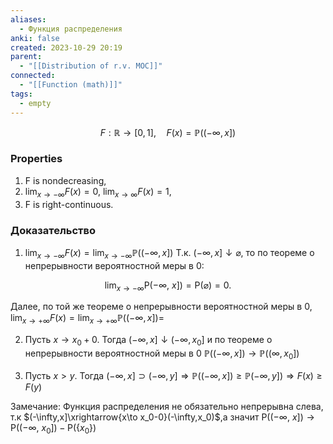 ```yaml
---
aliases:
  - Функция распределения
anki: false
created: 2023-10-29 20:19
parent:
  - "[[Distribution of r.v. MOC]]"
connected:
  - "[[Function (math)]]"
tags:
  - empty
---
```


$$
F:\mathbb{R}\to[0,1],\quad F(x)=\mathbb{P}((-\infty,x])
$$

### Properties
1. F is nondecreasing,
2. $\lim_{x\to-\infty}F(x)=0$, $\lim_{x\to\infty}F(x)=1$,
3. F is right-continuous.

### Доказательство
1. $\lim_{x\to-\infty}F(x)=\lim_{x\to-\infty}\mathbb{P}((-\infty,x])$
Т.к. $(-\infty,x]\downarrow\varnothing$, то по теореме о непрерывности вероятностной меры в $0{:}$

$$
\lim_{x\to-\infty}\mathsf{P}(-\infty,~x])=\mathsf{P}(\varnothing)=0.
$$

Далее, по той же теореме о непрерывности вероятностной меры в $0,\lim_{x\to+\infty}F(x)=\lim_{x\to+\infty}\mathbb{P}((-\infty,x])=$

2. Пусть $x\to x_0+0.$ Тогда $(-\infty,x]\downarrow(-\infty,x_0]$ и по теореме о непрерывности вероятностной меры в 0 $\mathbb{P}((-\infty,x])\to\mathbb{P}((\infty,x_0])$

3. Пусть $x>y.$ Тогда $(-\infty,x]\supset(-\infty,y]\Rightarrow\mathbb{P}((-\infty,x])\geq\mathbb{P}(-\infty,y])\Rightarrow F(x)\geq F(y)$

Замечание: Функция распределения не обязательно непрерывна слева, т.к $(-\infty,x]\xrightarrow{x\to x_0-0}(-\infty,x_0)$,а значит $\mathsf{P}((-\infty,\:x])\to\mathsf{P}((-\infty,\:x_0])-\mathsf{P}(\{x_0\})$









